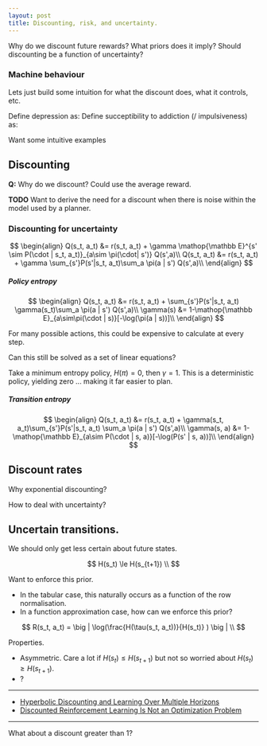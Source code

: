 ```yaml
---
layout: post
title: Discounting, risk, and uncertainty.
---
```


Why do we discount future rewards? What priors does it imply?
Should discounting be a function of uncertainty?

### Machine behaviour

Lets just build some intuition for what the discount does, what it controls, etc.

Define depression as:
Define succeptibility to addiction (/ impulsiveness) as:


Want some intuitive examples

## Discounting

__Q:__ Why do we discount? Could use the average reward.

__TODO__ Want to derive the need for a discount when there is noise within the model used by a planner.


### Discounting for uncertainty

$$
\begin{align}
Q(s_t, a_t) &= r(s_t, a_t) + \gamma \mathop{\mathbb E}^{s' \sim P(\cdot | s_t, a_t)}_{a\sim \pi(\cdot| s')} Q(s',a)\\
Q(s_t, a_t) &= r(s_t, a_t) + \gamma \sum_{s'}P(s'|s_t, a_t)\sum_a \pi(a | s') Q(s',a)\\
\end{align}
$$

##### Policy entropy

$$
\begin{align}
Q(s_t, a_t) &= r(s_t, a_t) +  \sum_{s'}P(s'|s_t, a_t) \gamma(s_t)\sum_a \pi(a | s') Q(s',a)\\
\gamma(s) &= 1-\mathop{\mathbb E}_{a\sim\pi(\cdot | s)}[-\log(\pi(a | s))]\\
\end{align}
$$

For many possible actions, this could be expensive to calculate at every step.

Can this still be solved as a set of linear equations?

Take a minimum entropy policy, $H(\pi) = 0$, then $\gamma = 1$. This is a deterministic policy, yielding zero ... making it far easier to plan.

##### Transition entropy

$$
\begin{align}
Q(s_t, a_t) &= r(s_t, a_t) +  \gamma(s_t, a_t)\sum_{s'}P(s'|s_t, a_t) \sum_a \pi(a | s') Q(s',a)\\
\gamma(s, a) &= 1-\mathop{\mathbb E}_{a\sim P(\cdot | s, a)}[-\log(P(s' | s, a))]\\
\end{align}
$$


## Discount rates

Why exponential discounting?


How to deal with uncertainty?

## Uncertain transitions.

We should only get less certain about future states.

$$
H(s_t) \le H(s_{t+1}) \\
$$

Want to enforce this prior.

- In the tabular case, this naturally occurs as a function of the row normalisation.
- In a function approximation case, how can we enforce this prior?

$$
R(s_t, a_t) = \big | \log(\frac{H(\tau(s_t, a_t))}{H(s_t)} ) \big | \\
$$

Properties.
- Asymmetric. Care a lot if $H(s_t) \le H(s_{t+1})$ but not so worried about $H(s_t) \ge H(s_{t+1})$.
- ?

***

- [Hyperbolic Discounting and Learning Over Multiple Horizons](https://openreview.net/forum?id=rkezdaEtvH)
- [Discounted Reinforcement Learning Is Not an Optimization Problem](https://arxiv.org/abs/1910.02140)

***

What about a discount greater than 1?
